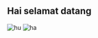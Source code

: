 ## Hai selamat datang
<!--
**munirudin26/munirudin26** is a ✨ _special_ ✨ repository because its `README.md` (this file) appears on your GitHub profile.
----------------------------------------------------------------tutor
https://youtu.be/Z_Q9kzPUhVg?si=Bf0nblElBjl8n8vl
Chapter:
0:00 Intro & Pendahuluan
3:15 Step Pertama (Level Basic)
12:14 Menambahkan Elemen Grafis (Level Intermediate)
23:50 Github Profile Generator (Level Advance)
28:18 Github Action / Workflow (Level Elite)
34:50 Closing
------------------------------------------Dokumentasi Markdown GitHub
https://docs.github.com/en/get-started/writing-on-github/getting-started-with-writing-and-formatting-on-github/about-writing-and-formatting-on-github
---------------------------------------------------------------GAMBAR
https://tenor.com/id/
https://giphy.com
---------------------------------------------------------------Banner
https://leviarista.github.io/github-profile-header-generator/
https://github.com/leviarista/github-profile-header-generator
---------------------------------------------------------------Badges
https://github.com/alexandresanlim/Badges4-README.md-Profile
-----------------------------------------------------------------Icon
https://github.com/tandpfun/skill-icons
----------------------------------------------------------------Stats
https://github.com/anuraghazra/github-readme-stats
---------------------------------------------------Profile Generators
https://gprm.itsvg.in/
https://rahuldkjain.github.io/gh-profile-readme-generator/
-------------------------------------------------------Pacman & Snake
https://profile-readme-generator.com/
-->
![hu](https://drive.google.com/file/d/1uxJ7HtJvHV2tacn9URu0shhZ7NIlMg3X/view?usp=sharing)
![ha](https://media3.giphy.com/media/v1.Y2lkPTc5MGI3NjExb3FsN2t0MmE5eG5wZW1tN2RyMGZjcWlsZmNvcmtlN3NzdWo2Z21nNyZlcD12MV9pbnRlcm5hbF9naWZfYnlfaWQmY3Q9Zw/T8BTS6sL9MZXjdyb56/giphy.gif)

